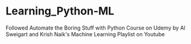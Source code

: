 # Learning_Python-ML
Followed 
Automate the Boring Stuff with Python Course on Udemy by Al Sweigart 
 and Krish Naik's Machine Learning Playlist on Youtube
